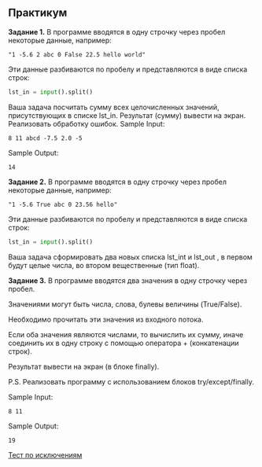 ## Практикум

__Задание 1.__ В программе вводятся в одну строчку через пробел некоторые данные, например:
```
"1 -5.6 2 abc 0 False 22.5 hello world"
```
Эти данные разбиваются по пробелу и представляются в виде списка строк:
```python
lst_in = input().split()
```
Ваша задача посчитать сумму всех целочисленных значений, присутствующих в списке lst_in. Результат (сумму) вывести на экран. Реализовать обработку ошибок.
Sample Input:
```
8 11 abcd -7.5 2.0 -5
```
Sample Output:
```
14
```

__Задание 2.__ В программе вводятся в одну строчку через пробел некоторые данные, например:
```
"1 -5.6 True abc 0 23.56 hello"
```
Эти данные разбиваются по пробелу и представляются в виде списка строк:
```python
lst_in = input().split()
```
Ваша задача сформировать два новых списка lst_int  и lst_out , в первом будут целые числа, во втором вещественные (тип float).

__Задание 3.__ В программе вводятся два значения в одну строчку через пробел. 

Значениями могут быть числа, слова, булевы величины (True/False).

Необходимо прочитать эти значения из входного потока. 

Если оба значения являются числами, то вычислить их сумму, иначе соединить их в одну строку с помощью оператора + (конкатенации строк).

Результат вывести на экран (в блоке finally).

P.S. Реализовать программу с использованием блоков try/except/finally.

Sample Input:
```
8 11
```
Sample Output:
```
19
```


[Тест по исключениям](https://forms.gle/KEL2LSjHnfoTUrhN8)
